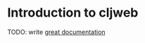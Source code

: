 # Introduction to cljweb

TODO: write [great documentation](http://jacobian.org/writing/what-to-write/)
